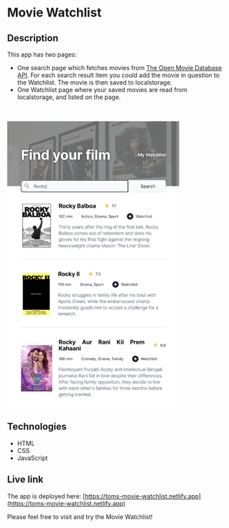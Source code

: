 # Movie Watchlist

## Description
This app has two pages: 
- One search page which fetches movies from [The Open Movie Database API](https://www.omdbapi.com). For each search result item you could add the movie in question to the Watchlist. The movie is then saved to localstorage.
- One Watchlist page where your saved movies are read from localstorage, and listed on the page.
<br/>
<br/>
<img src="movie-watchlist.png" alt="Screenshot." width="400px"/>

## Technologies
- HTML
- CSS
- JavaScript

## Live link
The app is deployed here:
[https://toms-movie-watchlist.netlify.app](https://toms-movie-watchlist.netlify.app)

Please feel free to visit and try the Movie Watchlist!
